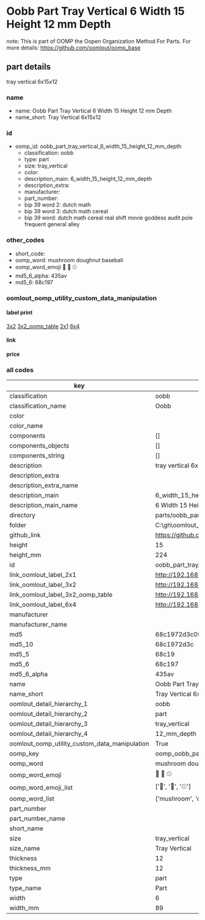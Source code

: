 # Oobb Part Tray Vertical 6 Width 15 Height 12 mm Depth  

note: This is part of OOMP the Oopen Organization Method For Parts. For more details: https://github.com/oomlout/oomp_base

##  part details
  



tray vertical 6x15x12



### name
* name: Oobb Part Tray Vertical 6 Width 15 Height 12 mm Depth
* name_short: Tray Vertical 6x15x12 
### id
* oomp_id: oobb_part_tray_vertical_6_width_15_height_12_mm_depth
  * classification: oobb
  * type: part
  * size: tray_vertical
  * color: 
  * description_main: 6_width_15_height_12_mm_depth
  * description_extra: 
  * manufacturer: 
  * part_number: 
  * bip 39 word 2: dutch math
  * bip 39 word 3: dutch math cereal
  * bip 39 word: dutch math cereal real shift movie goddess audit pole frequent general alley

### other_codes
* short_code: 
* oomp_word: mushroom doughnut baseball
* oomp_word_emoji :mushroom: :doughnut: :baseball:
* md5_6_alpha: 435av
* md5_6: 68c197






### oomlout_oomp_utility_custom_data_manipulation
#### label print
[3x2](http://192.168.1.245:1112/?label=oomp%20435av)
[3x2_oomp_table](http://192.168.1.108:1112/?label=oomp%20435av)
[2x1](http://192.168.1.242:1112/?label=oomp%20435av)
[6x4](http://192.168.1.55:1112/?label=oomp%20435av)    

#### link

                              

#### price







### all codes 
| key | value |  
| --- | --- |  
| classification | oobb |  
| classification_name | Oobb |  
| color |  |  
| color_name |  |  
| components | [] |  
| components_objects | [] |  
| components_string | [] |  
| description | tray vertical 6x15x12 |  
| description_extra |  |  
| description_extra_name |  |  
| description_main | 6_width_15_height_12_mm_depth |  
| description_main_name | 6 Width 15 Height 12 mm Depth |  
| directory | parts/oobb_part_tray_vertical_6_width_15_height_12_mm_depth |  
| folder | C:\gh\oomlout_oobb_version_4_generated_parts\parts\oobb_part_tray_vertical_6_width_15_height_12_mm_depth |  
| github_link | https://github.com/oomlout/oomlout_oomp_part_src/tree/main/parts/oobb_part_tray_vertical_6_width_15_height_12_mm_depth |  
| height | 15 |  
| height_mm | 224 |  
| id | oobb_part_tray_vertical_6_width_15_height_12_mm_depth |  
| link_oomlout_label_2x1 | http://192.168.1.242:1112/?label=oomp%20435av |  
| link_oomlout_label_3x2 | http://192.168.1.245:1112/?label=oomp%20435av |  
| link_oomlout_label_3x2_oomp_table | http://192.168.1.108:1112/?label=oomp%20435av |  
| link_oomlout_label_6x4 | http://192.168.1.55:1112/?label=oomp%20435av |  
| manufacturer |  |  
| manufacturer_name |  |  
| md5 | 68c1972d3c0f0c8643e2eb2e4b224223 |  
| md5_10 | 68c1972d3c |  
| md5_5 | 68c19 |  
| md5_6 | 68c197 |  
| md5_6_alpha | 435av |  
| name | Oobb Part Tray Vertical 6 Width 15 Height 12 mm Depth |  
| name_short | Tray Vertical 6x15x12  |  
| oomlout_detail_hierarchy_1 | oobb |  
| oomlout_detail_hierarchy_2 | part |  
| oomlout_detail_hierarchy_3 | tray_vertical |  
| oomlout_detail_hierarchy_4 | 12_mm_depth |  
| oomlout_oomp_utility_custom_data_manipulation | True |  
| oomp_key | oomp_oobb_part_tray_vertical_6_width_15_height_12_mm_depth |  
| oomp_word | mushroom doughnut baseball |  
| oomp_word_emoji | :mushroom: :doughnut: :baseball: |  
| oomp_word_emoji_list | [':mushroom:', ':doughnut:', ':baseball:'] |  
| oomp_word_list | ['mushroom', 'doughnut', 'baseball'] |  
| part_number |  |  
| part_number_name |  |  
| short_name |  |  
| size | tray_vertical |  
| size_name | Tray Vertical |  
| thickness | 12 |  
| thickness_mm | 12 |  
| type | part |  
| type_name | Part |  
| width | 6 |  
| width_mm | 89 |  
